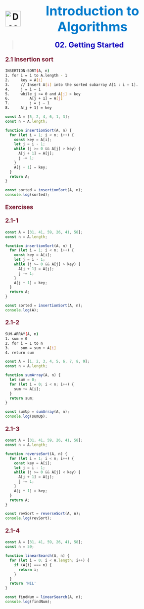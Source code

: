 <h1 style="display: flex; align-items: center; justify-content: center; gap: 10px;" align="center">
  <img src="https://cdn.jsdelivr.net/gh/devicons/devicon@latest/icons/thealgorithms/thealgorithms-original.svg" alt="Docker Logo" width="50">
  <span style="color:#007acc; font-size:1.5em;">Introduction to Algorithms</span>
</h1>

> **<div align="center"><span style="color:#0f00bd; font-size:1.5rem;">02. Getting Started</span></div>**

#### <span style="color:#78162d; font-size:1.2rem;">2.1 Insertion sort</span>

```sh
INSERTION-SORT(A, n)
1. for i = 1 to A.length - 1
2.     key = A[i]
3.     // Insert A[i] into the sorted subarray A[1 : i – 1].
4.     j = i – 1
5.     while j >= 0 and A[j] > key
6.         A[j + 1] = A[j]
7.         j = j – 1
8.     A[j + 1] = key
```

```js
const A = [5, 2, 4, 6, 1, 3];
const n = A.length;

function insertionSort(A, n) {
  for (let i = 1; i < n; i++) {
    const key = A[i];
    let j = i - 1;
    while (j >= 0 && A[j] > key) {
      A[j + 1] = A[j];
      j -= 1;
    }
    A[j + 1] = key;
  }
  return A;
}

const sorted = insertionSort(A, n);
console.log(sorted);
```
#### <span style="color:#78162d; font-size:1.2rem;">Exercises</span>
#### <span style="color:#78162d; font-size:1.2rem;">2.1-1</span>
```js
const A = [31, 41, 59, 26, 41, 58];
const n = A.length;

function insertionSort(A, n) {
  for (let i = 1; i < n; i++) {
    const key = A[i];
    let j = i - 1;
    while (j >= 0 && A[j] > key) {
      A[j + 1] = A[j];
      j -= 1;
    }
    A[j + 1] = key;
  }
  return A;
}

const sorted = insertionSort(A, n);
console.log(A);
```

#### <span style="color:#78162d; font-size:1.2rem;">2.1-2</span>
```sh
SUM-ARRAY(A, n)
1. sum = 0
2. for i = 1 to n
3.     sum = sum + A[i]
4. return sum
```

```js
const A = [1, 2, 3, 4, 5, 6, 7, 8, 9];
const n = A.length;

function sumArray(A, n) {
  let sum = 0;
  for (let i = 0; i < n; i++) {
    sum += A[i];
  }
  return sum;
}

const sumUp = sumArray(A, n);
console.log(sumUp);
```

#### <span style="color:#78162d; font-size:1.2rem;">2.1-3</span>

```js
const A = [31, 41, 59, 26, 41, 58];
const n = A.length;

function reverseSort(A, n) {
  for (let i = 1; i < n; i++) {
    const key = A[i];
    let j = i - 1;
    while (j >= 0 && A[j] < key) {
      A[j + 1] = A[j];
      j -= 1;
    }
    A[j + 1] = key;
  }
  return A;
}

const revSort = reverseSort(A, n);
console.log(revSort);
```
#### <span style="color:#78162d; font-size:1.2rem;">2.1-4</span>

```js
const A = [31, 41, 59, 26, 41, 58];
const n = 59;

function linearSearch(A, n) {
  for (let i = 0; i < A.length; i++) {
    if (A[i] === n) {
      return i;
    }
  }
  return 'NIL'
}

const findNum = linearSearch(A, n);
console.log(findNum);
```